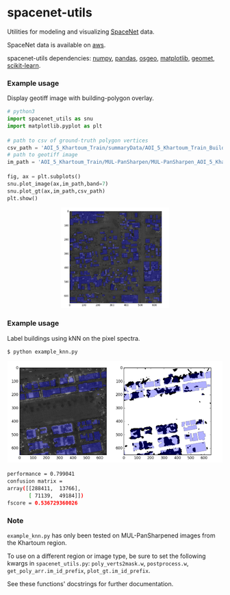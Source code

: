 # spacenet-utils
Utilities for modeling and visualizing [SpaceNet](https://crowdsourcing.topcoder.com/spacenet) data.

SpaceNet data is available on [aws](https://aws.amazon.com/public-datasets/spacenet/).

spacenet-utils dependencies: [numpy](http://www.numpy.org/), [pandas](http://pandas.pydata.org/), [osgeo](https://pypi.python.org/pypi/GDAL), [matplotlib](https://matplotlib.org/), [geomet](https://github.com/geomet/geomet), [scikit-learn](http://scikit-learn.org/stable/).

### Example usage
Display geotiff image with building-polygon overlay.

```python
# python3
import spacenet_utils as snu
import matplotlib.pyplot as plt

# path to csv of ground-truth polygon vertices
csv_path = 'AOI_5_Khartoum_Train/summaryData/AOI_5_Khartoum_Train_Building_Solutions.csv'
# path to geotiff image
im_path = 'AOI_5_Khartoum_Train/MUL-PanSharpen/MUL-PanSharpen_AOI_5_Khartoum_img5.tif'

fig, ax = plt.subplots()
snu.plot_image(ax,im_path,band=7)
snu.plot_gt(ax,im_path,csv_path)
plt.show()
```
<center><img src="https://github.com/andraugust/spacenet-utils/blob/master/example1.png?raw=true" width="50%"></center>

### Example usage
Label buildings using kNN on the pixel spectra.
```bash
$ python example_knn.py
```
![alt text](https://github.com/andraugust/spacenet-utils/blob/master/example2.png?raw=true)
```bash
performance = 0.799041
confusion matrix = 
array([[288411,  13766],
       [ 71139,  49184]])
fscore = 0.536729360026
```


### Note
`example_knn.py` has only been tested on MUL-PanSharpened images from the Khartoum region.

To use on a different region or image type, be sure to set the following kwargs in `spacenet_utils.py`: `poly_verts2mask.w`, `postprocess.w`, `get_poly_arr.im_id_prefix`, `plot_gt.im_id_prefix`.

See these functions' docstrings for further documentation.

